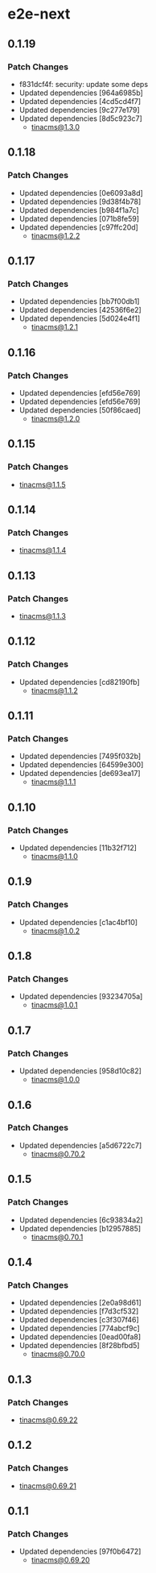 # e2e-next

## 0.1.19

### Patch Changes

- f831dcf4f: security: update some deps
- Updated dependencies [964a6985b]
- Updated dependencies [4cd5cd4f7]
- Updated dependencies [9c277e179]
- Updated dependencies [8d5c923c7]
  - tinacms@1.3.0

## 0.1.18

### Patch Changes

- Updated dependencies [0e6093a8d]
- Updated dependencies [9d38f4b78]
- Updated dependencies [b984f1a7c]
- Updated dependencies [071b8fe59]
- Updated dependencies [c97ffc20d]
  - tinacms@1.2.2

## 0.1.17

### Patch Changes

- Updated dependencies [bb7f00db1]
- Updated dependencies [42536f6e2]
- Updated dependencies [5d024e4f1]
  - tinacms@1.2.1

## 0.1.16

### Patch Changes

- Updated dependencies [efd56e769]
- Updated dependencies [efd56e769]
- Updated dependencies [50f86caed]
  - tinacms@1.2.0

## 0.1.15

### Patch Changes

- tinacms@1.1.5

## 0.1.14

### Patch Changes

- tinacms@1.1.4

## 0.1.13

### Patch Changes

- tinacms@1.1.3

## 0.1.12

### Patch Changes

- Updated dependencies [cd82190fb]
  - tinacms@1.1.2

## 0.1.11

### Patch Changes

- Updated dependencies [7495f032b]
- Updated dependencies [64599e300]
- Updated dependencies [de693ea17]
  - tinacms@1.1.1

## 0.1.10

### Patch Changes

- Updated dependencies [11b32f712]
  - tinacms@1.1.0

## 0.1.9

### Patch Changes

- Updated dependencies [c1ac4bf10]
  - tinacms@1.0.2

## 0.1.8

### Patch Changes

- Updated dependencies [93234705a]
  - tinacms@1.0.1

## 0.1.7

### Patch Changes

- Updated dependencies [958d10c82]
  - tinacms@1.0.0

## 0.1.6

### Patch Changes

- Updated dependencies [a5d6722c7]
  - tinacms@0.70.2

## 0.1.5

### Patch Changes

- Updated dependencies [6c93834a2]
- Updated dependencies [b12957885]
  - tinacms@0.70.1

## 0.1.4

### Patch Changes

- Updated dependencies [2e0a98d61]
- Updated dependencies [f7d3cf532]
- Updated dependencies [c3f307f46]
- Updated dependencies [774abcf9c]
- Updated dependencies [0ead00fa8]
- Updated dependencies [8f28bfbd5]
  - tinacms@0.70.0

## 0.1.3

### Patch Changes

- tinacms@0.69.22

## 0.1.2

### Patch Changes

- tinacms@0.69.21

## 0.1.1

### Patch Changes

- Updated dependencies [97f0b6472]
  - tinacms@0.69.20
